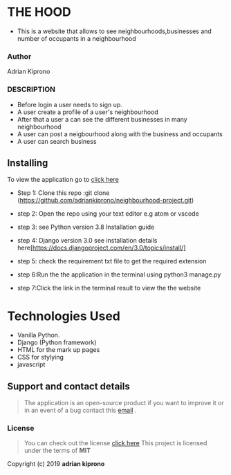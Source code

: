 # THE HOOD
- This is a website that allows to see neighbourhoods,businesses and number of occupants in a neighbourhood

### Author

 Adrian Kiprono 

 ### DESCRIPTION
 - Before login a user needs to sign up.
 - A user create a profile of  a user's neighbourhood
 - After that a user a can see the different businesses in many neighbourhood 
 - A user can post a neigbourhood along with the business and occupants
 - A user can search business


 
## Installing 

To view the application go to [click here](https://adriano-hood.herokuapp.com/ )

- Step 1: Clone this repo :git clone (https://github.com/adriankiprono/neighbourhood-project.git)

- step 2: Open the repo using your text editor e.g atom or vscode

- step 3: see Python version 3.8 Installation guide

- step 4: Django version 3.0 see installation details here[https://docs.djangoproject.com/en/3.0/topics/install/]

- step 5: check the requirement txt file to get the required extension

- step 6:Run the the application in  the terminal using python3 manage.py

- step 7:Click the link in the terminal result to view the the website


# Technologies Used

- Vanilla Python.
- Django (Python framework)
- HTML for the mark up pages
- CSS for stylying
- javascript

## Support and contact details
>The application is an open-source product if you  want to improve it or in an event of a bug  contact this
> [email](tuimuradrian6@gmail.com) .
### License
>You can check out the license [click here](LICENSE)
This project is licensed under the terms of **MIT**

Copyright (c) 2019 **adrian  kiprono**
